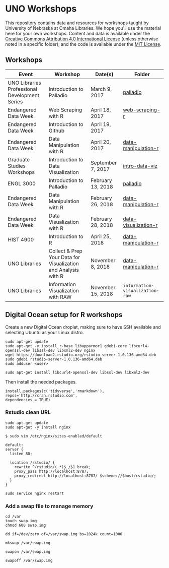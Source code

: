 # UNO Workshops

This repository contains data and resources for workshops taught by University of Nebraska at Omaha Libraries. We hope you'll use the material here for your own workshops. Content and data is available under the [Creative Commons Attribution 4.0 International License](http://creativecommons.org/licenses/by/4.0/) (unless otherwise noted in a specific folder), and the code is available under the [MIT License](http://opensource.org/licenses/MIT).

## Workshops

Event                   | Workshop                 | Date(s)       | Folder
----------------------- | ------------------------ | ------------- | -----------
UNO Libraries Professional Development Series | Introduction to Palladio | March 9, 2017 | [palladio](palladio)
Endangered Data Week | Web Scraping with R | April 18, 2017 | [web-scraping-r](web-scraping-r)
Endangered Data Week | Introduction to Github | April 19, 2017 |
Endangered Data Week | Data Manipulation with R | April 20, 2017 | [data-manipulation-r](data-manipulation-r)
Graduate Studies Workshops | Introduction to Data Visualization | September 7, 2017 | [intro-data-viz](intro-data-viz)
ENGL 3000 | Introduction to Palladio | February 13, 2018 | [palladio](palladio)
Endangered Data Week | Data Manipulation with R | February 26, 2018 | [data-manipulation-r](data-manipulation-r)
Endangered Data Week | Data Visualization with R | February 28, 2018 | [data-visualization-r](data-visualization-r)
HIST 4900            | Introduction to R         | April 25, 2018    | [data-manipulation-r](data-manipulation-r)
UNO Libraries        | Collect & Prep Your Data for Visualization and Analysis with R | November 8, 2018    | [data-manipulation-r](data-manipulation-r)
UNO Libraries        | Information Visualization with RAW | November 15, 2018    | `information-visualization-raw` 

## Digital Ocean setup for R workshops

Create a new Digital Ocean droplet, making sure to have SSH available and
selecting Ubuntu as your Linux distro.

```
sudo apt-get update
sudo apt-get -y install r-base libapparmor1 gdebi-core libcurl4-openssl-dev libssl-dev libxml2-dev nginx
wget https://download2.rstudio.org/rstudio-server-1.0.136-amd64.deb
sudo gdebi rstudio-server-1.0.136-amd64.deb
sudo adduser <user>

sudo apt-get install libcurl4-openssl-dev libssl-dev libxml2-dev
```

Then install the needed packages.

```
install.packages(c('tidyverse','rmarkdown'), repos='http://cran.rstudio.com',
dependencies = TRUE)
```

### Rstudio clean URL

```
sudo apt-get update
sudo apt-get -y install nginx

$ sudo vim /etc/nginx/sites-enabled/default

default:
server {
  listen 80; 

  location /rstudio/ {
    rewrite ^/rstudio/(.*)$ /$1 break;
    proxy_pass http://localhost:8787;
    proxy_redirect http://localhost:8787/ $scheme://$host/rstudio/;
  }
}

sudo service nginx restart
```

### Add a swap file to manage memory

```
cd /var
touch swap.img
chmod 600 swap.img

dd if=/dev/zero of=/var/swap.img bs=1024k count=1000

mkswap /var/swap.img

swapon /var/swap.img

swapoff /var/swap.img
```
